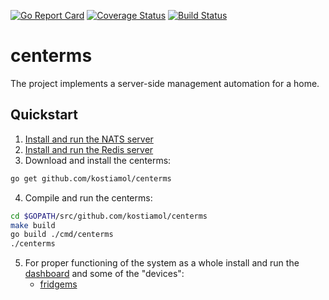 [![Go Report Card](https://goreportcard.com/badge/github.com/kostiamol/centerms)](https://goreportcard.com/report/github.com/kostiamol/centerms)
[![Coverage Status](https://coveralls.io/repos/github/kostiamol/centerms/badge.svg?branch=master)](https://coveralls.io/github/kostiamol/centerms?branch=master)
[![Build Status](https://travis-ci.org/kostiamol/centerms.svg?branch=master)](https://travis-ci.org/kostiamol/centerms)

# centerms
The project implements a server-side management automation for a home.

## Quickstart
1. [Install and run the NATS server](https://github.com/nats-io/gnatsd#quickstart)
2. [Install and run the Redis server](https://redis.io/topics/quickstart#installing-redis)
3. Download and install the centerms:

```bash
go get github.com/kostiamol/centerms
```

4. Compile and run the centerms:

```bash
cd $GOPATH/src/github.com/kostiamol/centerms
make build
go build ./cmd/centerms
./centerms
```

5. For proper functioning of the system as a whole install and run the [dashboard](https://github.com/kostiamol/dashboard-ui) and some of the "devices":
    - [fridgems](https://github.com/kostiamol/fridgems)
